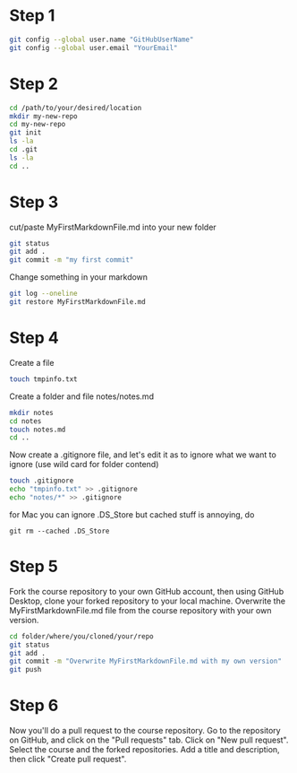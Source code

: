 # Step 1

```bash
git config --global user.name "GitHubUserName"   
git config --global user.email "YourEmail"
```

# Step 2

```bash
cd /path/to/your/desired/location
mkdir my-new-repo
cd my-new-repo
git init
ls -la
cd .git
ls -la
cd ..
```

# Step 3

cut/paste MyFirstMarkdownFile.md into your new folder

```bash
git status
git add .
git commit -m "my first commit"
```
Change something in your markdown
```bash
git log --oneline
git restore MyFirstMarkdownFile.md
```

# Step 4

Create a file 
```bash
touch tmpinfo.txt
```

Create a folder and file notes/notes.md
```bash
mkdir notes
cd notes
touch notes.md
cd ..
```

Now create a .gitignore file, and let's edit it as to ignore what we want to ignore (use wild card for folder contend)
```bash
touch .gitignore
echo "tmpinfo.txt" >> .gitignore
echo "notes/*" >> .gitignore
```

for Mac you can ignore .DS_Store but cached stuff is annoying, do  
```
git rm --cached .DS_Store
```

# Step 5

Fork the course repository to your own GitHub account, then using GitHub Desktop, clone your forked repository to your local machine.
Overwrite the MyFirstMarkdownFile.md file from the course repository with your own version.

```bash
cd folder/where/you/cloned/your/repo
git status
git add .
git commit -m "Overwrite MyFirstMarkdownFile.md with my own version"
git push 
```

# Step 6

Now you'll do a pull request to the course repository.
Go to the repository on GitHub, and click on the "Pull requests" tab. Click on "New pull request". Select the course and the forked repositories. Add a title and description, then click "Create pull request".
